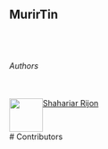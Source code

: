 <h2>MurirTin</h2>  <br/><br/>
<h6>Authors</h6><br/>
<div style="display: flex;">
  <img src="https://avatars.githubusercontent.com/u/54738067?v=4&size=64" width="60px;"/><br /><a href="https://github.com/rijonshahariar">Shahariar Rijon</a> <br/><br/>
</div>
# Contributors



